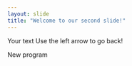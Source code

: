 ```yaml
---
layout: slide
title: "Welcome to our second slide!"
---
```

Your text
Use the left arrow to go back!

New program
